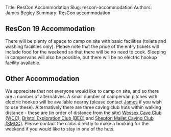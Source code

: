 Title: ResCon Accommodation
Slug: rescon-accommodation
Authors: James Begley
Summary: ResCon accommodation

## ResCon 19 Accommodation

There will be plenty of space to camp on site with basic facilities (toilets and washing facilities only). Please note that the price of the entry tickets will include food for the weekend so that there will be no need to cook. Sleeping in campervans will also be possible, but there will be no electric hookup facility available.

## Other Accommodation

We appreciate that not everyone would like to camp on site, and so there are a number of alternatives. A small number of campervan pitches with electric hookup will be available nearby (please contact [James](mailto:james@rescon.org.uk) if you wish to use these). Alternatively there are three caving club huts within walking distance - these are (in order of distance from the site) [Wessex Cave Club (WCC)](https://wessex-cave-club.org), [Bristol Exploration Club (BEC)](https://www.bec-cave.org.uk) and [Shepton Mallet Caving Club (SMCC)](https://www.shepton.org.uk). Please contact the clubs directly to make a booking for the weekend if you would like to stay in one of the huts.



